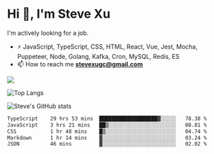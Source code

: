 # Hi 👋, I'm Steve Xu

I'm actively looking for a job.

- ⚡ JavaScript, TypeScript, CSS, HTML, React, Vue, Jest, Mocha,
Puppeteer, Node, Golang, Kafka, Cron, MySQL, Redis, ES
- 📫 How to reach me **stevexugc@gmail.com**

![](https://komarev.com/ghpvc/?username=nusr&color=green)

![Top Langs](https://github-readme-stats.vercel.app/api/top-langs/?username=nusr&langs_count=8&layout=compact)

![Steve's GitHub stats](https://github-readme-stats.vercel.app/api?username=nusr&show_icons=true)

<!--START_SECTION:waka-->

```txt
TypeScript    29 hrs 53 mins  ███████████████████▓░░░░░   78.38 %
JavaScript    3 hrs 21 mins   ██▒░░░░░░░░░░░░░░░░░░░░░░   08.81 %
CSS           1 hr 48 mins    █▒░░░░░░░░░░░░░░░░░░░░░░░   04.74 %
Markdown      1 hr 14 mins    ▓░░░░░░░░░░░░░░░░░░░░░░░░   03.24 %
JSON          46 mins         ▓░░░░░░░░░░░░░░░░░░░░░░░░   02.02 %
```

<!--END_SECTION:waka-->
